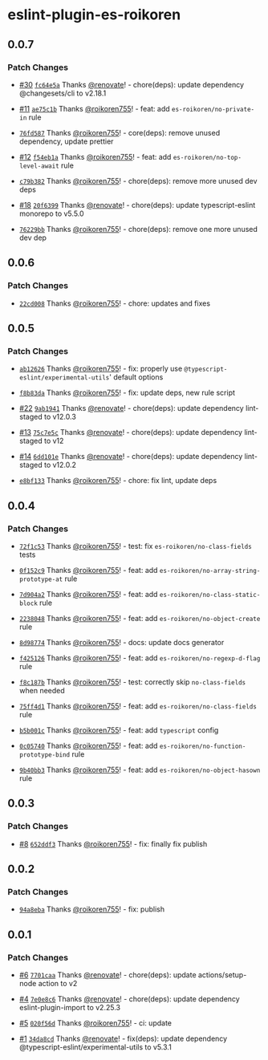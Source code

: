 # eslint-plugin-es-roikoren

## 0.0.7

### Patch Changes

- [#30](https://github.com/roikoren755/eslint-plugin-es/pull/30) [`fc64e5a`](https://github.com/roikoren755/eslint-plugin-es/commit/fc64e5afeded43d767790e15939f3066a22be6f1) Thanks [@renovate](https://github.com/apps/renovate)! - chore(deps): update dependency @changesets/cli to v2.18.1

- [#11](https://github.com/roikoren755/eslint-plugin-es/pull/11) [`ae75c1b`](https://github.com/roikoren755/eslint-plugin-es/commit/ae75c1b43e41658135aa219282f006833757d85a) Thanks [@roikoren755](https://github.com/roikoren755)! - feat: add `es-roikoren/no-private-in` rule

- [`76fd587`](https://github.com/roikoren755/eslint-plugin-es/commit/76fd5877bbe45f983df9c23ccd5d7fae3f9ec7cc) Thanks [@roikoren755](https://github.com/roikoren755)! - core(deps): remove unused dependency, update prettier

- [#12](https://github.com/roikoren755/eslint-plugin-es/pull/12) [`f54eb1a`](https://github.com/roikoren755/eslint-plugin-es/commit/f54eb1a026fe2bbe618efe370c1bd6dae23ecf0c) Thanks [@roikoren755](https://github.com/roikoren755)! - feat: add `es-roikoren/no-top-level-await` rule

- [`c79b382`](https://github.com/roikoren755/eslint-plugin-es/commit/c79b3820057be235993f4b7cd0ad1d32f25d7540) Thanks [@roikoren755](https://github.com/roikoren755)! - chore(deps): remove more unused dev deps

- [#18](https://github.com/roikoren755/eslint-plugin-es/pull/18) [`20f6399`](https://github.com/roikoren755/eslint-plugin-es/commit/20f63998bcf2cdcda5559366d257e10a78067f26) Thanks [@renovate](https://github.com/apps/renovate)! - chore(deps): update typescript-eslint monorepo to v5.5.0

- [`76229bb`](https://github.com/roikoren755/eslint-plugin-es/commit/76229bbb033346cb51a450cf01d84835d9976d4b) Thanks [@roikoren755](https://github.com/roikoren755)! - chore(deps): remove one more unused dev dep

## 0.0.6

### Patch Changes

- [`22cd008`](https://github.com/roikoren755/eslint-plugin-es/commit/22cd0086369f9481b438bc101f6c335a7ba5e394) Thanks [@roikoren755](https://github.com/roikoren755)! - chore: updates and fixes

## 0.0.5

### Patch Changes

- [`ab12626`](https://github.com/roikoren755/eslint-plugin-es/commit/ab12626b4e8c25905c1c512056404846c8738a83) Thanks [@roikoren755](https://github.com/roikoren755)! - fix: properly use `@typescript-eslint/experimental-utils`' default options

- [`f8b83da`](https://github.com/roikoren755/eslint-plugin-es/commit/f8b83dad97179ce2497b824ae7555646ce691038) Thanks [@roikoren755](https://github.com/roikoren755)! - fix: update deps, new rule script

- [#22](https://github.com/roikoren755/eslint-plugin-es/pull/22) [`9ab1941`](https://github.com/roikoren755/eslint-plugin-es/commit/9ab1941866b5923941bbc635f6f33a452dba297f) Thanks [@renovate](https://github.com/apps/renovate)! - chore(deps): update dependency lint-staged to v12.0.3

- [#13](https://github.com/roikoren755/eslint-plugin-es/pull/13) [`75c7e5c`](https://github.com/roikoren755/eslint-plugin-es/commit/75c7e5c4361f372c3c339888395d2c041b6adf33) Thanks [@renovate](https://github.com/apps/renovate)! - chore(deps): update dependency lint-staged to v12

- [#14](https://github.com/roikoren755/eslint-plugin-es/pull/14) [`6dd101e`](https://github.com/roikoren755/eslint-plugin-es/commit/6dd101eb5698ac7fca30c4b58d895470938e0658) Thanks [@renovate](https://github.com/apps/renovate)! - chore(deps): update dependency lint-staged to v12.0.2

- [`e8bf133`](https://github.com/roikoren755/eslint-plugin-es/commit/e8bf1332da595b7d5459dddc79d1ab56afbd688c) Thanks [@roikoren755](https://github.com/roikoren755)! - chore: fix lint, update deps

## 0.0.4

### Patch Changes

- [`72f1c53`](https://github.com/roikoren755/eslint-plugin-es/commit/72f1c53e41bb7fabf8f0fcff7da5cea7f5b75991) Thanks [@roikoren755](https://github.com/roikoren755)! - test: fix `es-roikoren/no-class-fields` tests

- [`0f152c9`](https://github.com/roikoren755/eslint-plugin-es/commit/0f152c9d1969b4bd15f2d19540c670af23f06c40) Thanks [@roikoren755](https://github.com/roikoren755)! - feat: add `es-roikoren/no-array-string-prototype-at` rule

- [`7d904a2`](https://github.com/roikoren755/eslint-plugin-es/commit/7d904a244e4da7ae4b838ebef5e0d605e89dfcfd) Thanks [@roikoren755](https://github.com/roikoren755)! - feat: add `es-roikoren/no-class-static-block` rule

- [`2238048`](https://github.com/roikoren755/eslint-plugin-es/commit/223804847978a362c9486a440bdc233eb4f089a0) Thanks [@roikoren755](https://github.com/roikoren755)! - feat: add `es-roikoren/no-object-create` rule

- [`8d98774`](https://github.com/roikoren755/eslint-plugin-es/commit/8d987740f3a29df3be5ab485c58732095db2ccac) Thanks [@roikoren755](https://github.com/roikoren755)! - docs: update docs generator

- [`f425126`](https://github.com/roikoren755/eslint-plugin-es/commit/f425126bc64a5be83509918952e9937e6941a37b) Thanks [@roikoren755](https://github.com/roikoren755)! - feat: add `es-roikoren/no-regexp-d-flag` rule

- [`f8c187b`](https://github.com/roikoren755/eslint-plugin-es/commit/f8c187b8567616ce25bbc599189ffc6411bf84e3) Thanks [@roikoren755](https://github.com/roikoren755)! - test: correctly skip `no-class-fields` when needed

- [`75ff4d1`](https://github.com/roikoren755/eslint-plugin-es/commit/75ff4d1ec862b3f3dda0df154ec1b0d9a2e18c45) Thanks [@roikoren755](https://github.com/roikoren755)! - feat: add `es-roikoren/no-class-fields` rule

- [`b5b001c`](https://github.com/roikoren755/eslint-plugin-es/commit/b5b001c9cb1e2d8ab44f1dc33a263aef7eb8437b) Thanks [@roikoren755](https://github.com/roikoren755)! - feat: add `typescript` config

- [`0c05740`](https://github.com/roikoren755/eslint-plugin-es/commit/0c0574052d4cb0aed4ac7812823c0e741a2eaff9) Thanks [@roikoren755](https://github.com/roikoren755)! - feat: add `es-roikoren/no-function-prototype-bind` rule

- [`9b40bb3`](https://github.com/roikoren755/eslint-plugin-es/commit/9b40bb39129c5fd6d6c572f4f6a5dbbd44e9584b) Thanks [@roikoren755](https://github.com/roikoren755)! - feat: add `es-roikoren/no-object-hasown` rule

## 0.0.3

### Patch Changes

- [#8](https://github.com/roikoren755/eslint-plugin-es/pull/8) [`652ddf3`](https://github.com/roikoren755/eslint-plugin-es/commit/652ddf3d259eb20382cf2fd5414dcb50f890da5a) Thanks [@roikoren755](https://github.com/roikoren755)! - fix: finally fix publish

## 0.0.2

### Patch Changes

- [`94a8eba`](https://github.com/roikoren755/eslint-plugin-es/commit/94a8eba1414290bf092b2543fed3b682651c9920) Thanks [@roikoren755](https://github.com/roikoren755)! - fix: publish

## 0.0.1

### Patch Changes

- [#6](https://github.com/roikoren755/eslint-plugin-es/pull/6) [`7701caa`](https://github.com/roikoren755/eslint-plugin-es/commit/7701caae907f3da0b4a9064a02babba68839ae2a) Thanks [@renovate](https://github.com/apps/renovate)! - chore(deps): update actions/setup-node action to v2

- [#4](https://github.com/roikoren755/eslint-plugin-es/pull/4) [`7e0e8c6`](https://github.com/roikoren755/eslint-plugin-es/commit/7e0e8c65f186c6e487dfe0e92372d1e5ff6255d7) Thanks [@renovate](https://github.com/apps/renovate)! - chore(deps): update dependency eslint-plugin-import to v2.25.3

- [#5](https://github.com/roikoren755/eslint-plugin-es/pull/5) [`020f56d`](https://github.com/roikoren755/eslint-plugin-es/commit/020f56d3213906b6da655f265a2a118bb79a26eb) Thanks [@roikoren755](https://github.com/roikoren755)! - ci: update

- [#1](https://github.com/roikoren755/eslint-plugin-es/pull/1) [`34da8cd`](https://github.com/roikoren755/eslint-plugin-es/commit/34da8cddae0f1a67cd1bdf5798b8a1b306a961f1) Thanks [@renovate](https://github.com/apps/renovate)! - fix(deps): update dependency @typescript-eslint/experimental-utils to v5.3.1
